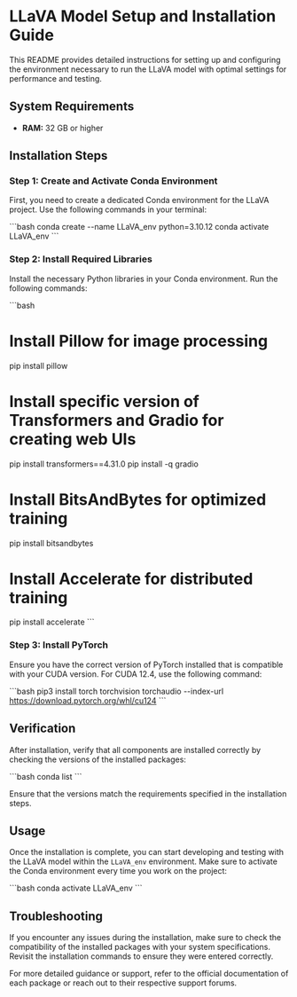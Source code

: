 
# LLaVA Model Setup and Installation Guide

This README provides detailed instructions for setting up and configuring the environment necessary to run the LLaVA model with optimal settings for performance and testing.

## System Requirements
- **RAM:** 32 GB or higher

## Installation Steps

### Step 1: Create and Activate Conda Environment
First, you need to create a dedicated Conda environment for the LLaVA project. Use the following commands in your terminal:

\```bash
conda create --name LLaVA_env python=3.10.12
conda activate LLaVA_env
\```

### Step 2: Install Required Libraries
Install the necessary Python libraries in your Conda environment. Run the following commands:

\```bash
# Install Pillow for image processing
pip install pillow

# Install specific version of Transformers and Gradio for creating web UIs
pip install transformers==4.31.0
pip install -q gradio

# Install BitsAndBytes for optimized training
pip install bitsandbytes

# Install Accelerate for distributed training
pip install accelerate
\```

### Step 3: Install PyTorch
Ensure you have the correct version of PyTorch installed that is compatible with your CUDA version. For CUDA 12.4, use the following command:

\```bash
pip3 install torch torchvision torchaudio --index-url https://download.pytorch.org/whl/cu124
\```

## Verification
After installation, verify that all components are installed correctly by checking the versions of the installed packages:

\```bash
conda list
\```

Ensure that the versions match the requirements specified in the installation steps.

## Usage
Once the installation is complete, you can start developing and testing with the LLaVA model within the `LLaVA_env` environment. Make sure to activate the Conda environment every time you work on the project:

\```bash
conda activate LLaVA_env
\```

## Troubleshooting
If you encounter any issues during the installation, make sure to check the compatibility of the installed packages with your system specifications. Revisit the installation commands to ensure they were entered correctly.

For more detailed guidance or support, refer to the official documentation of each package or reach out to their respective support forums.
